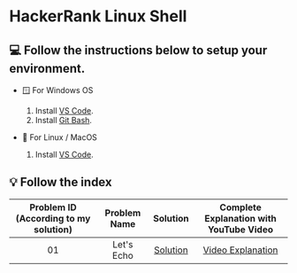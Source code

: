 # HackerRank Linux Shell

## 💻 Follow the instructions below to setup your environment.

- 🪟 For Windows OS

  1. Install [VS Code](https://code.visualstudio.com/).
  2. Install [Git Bash](https://git-scm.com/downloads).

- 🐧 For Linux / MacOS 

  1. Install [VS Code](https://code.visualstudio.com/).


## 💡 Follow the index 

| Problem ID (According to my solution) | Problem Name |             Solution             |      Complete Explanation with YouTube Video      |
|:-------------------------------------:|:------------:|:--------------------------------:|:-------------------------------------------------:|
|                  01                   |  Let's Echo  | [Solution](Let's%20Echo/bash.sh) | [Video Explanation](https://youtu.be/SVOS5sXQdVY) |